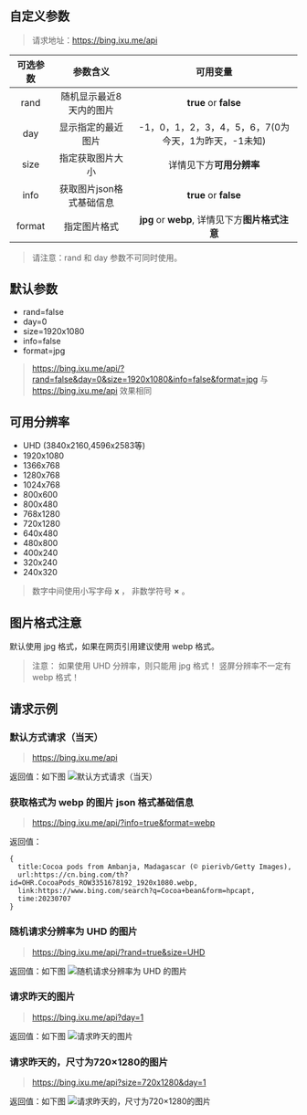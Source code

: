 ## 自定义参数

> 请求地址：https://bing.ixu.me/api

| 可选参数 | 参数含义 | 可用变量 |
| :------------: | :-------------: | :------------: |
| rand | 随机显示最近8天内的图片 | **true** or **false** |
| day | 显示指定的最近图片 | -1，0，1，2，3，4，5，6，7(0为今天，1为昨天，-1未知) |
| size | 指定获取图片大小 | 详情见下方**可用分辨率** |
| info | 获取图片json格式基础信息 | **true** or **false** |
| format | 指定图片格式 | **jpg** or **webp**, 详情见下方**图片格式注意** |

> 请注意：rand 和 day 参数不可同时使用。

## 默认参数

* rand=false
* day=0
* size=1920x1080
* info=false
* format=jpg

> https://bing.ixu.me/api/?rand=false&day=0&size=1920x1080&info=false&format=jpg
> 与 https://bing.ixu.me/api 效果相同

## 可用分辨率

* UHD (3840x2160,4596x2583等)
* 1920x1080
* 1366x768
* 1280x768
* 1024x768
* 800x600
* 800x480
* 768x1280
* 720x1280
* 640x480
* 480x800
* 400x240
* 320x240
* 240x320

> 数字中间使用小写字母 **x** ，
> 非数学符号 **×** 。

## 图片格式注意

默认使用 jpg 格式，如果在网页引用建议使用 webp 格式。

> 注意：
> 如果使用 UHD 分辨率，则只能用 jpg 格式！
> 竖屏分辨率不一定有 webp 格式！

## 请求示例
### 默认方式请求（当天）

> https://bing.ixu.me/api

返回值：如下图
![默认方式请求（当天）](https://bing.ixu.me/api)

### 获取格式为 webp 的图片 json 格式基础信息

> https://bing.ixu.me/api/?info=true&format=webp

返回值：
```
{
  title:Cocoa pods from Ambanja, Madagascar (© pierivb/Getty Images),
  url:https://cn.bing.com/th?id=OHR.CocoaPods_ROW3351678192_1920x1080.webp,
  link:https://www.bing.com/search?q=Cocoa+bean&form=hpcapt,
  time:20230707
}
```

### 随机请求分辨率为 UHD 的图片

> https://bing.ixu.me/api/?rand=true&size=UHD

返回值：如下图
![随机请求分辨率为 UHD 的图片](https://bing.ixu.me/api/?rand=true&size=UHD)

### 请求昨天的图片

> https://bing.ixu.me/api?day=1

返回值：如下图
![请求昨天的图片](https://bing.ixu.me/api?day=1)

### 请求昨天的，尺寸为720×1280的图片

> https://bing.ixu.me/api?size=720x1280&day=1

返回值：如下图
![请求昨天的，尺寸为720×1280的图片](https://bing.ixu.me/api?size=720x1280&day=1)
